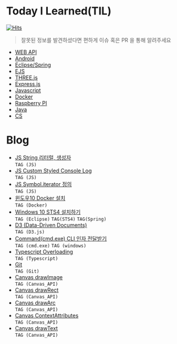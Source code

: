 # Today I Learned(TIL)

[![Hits](https://hits.seeyoufarm.com/api/count/incr/badge.svg?url=https%3A%2F%2Fgithub.com%2Fqrry12b&count_bg=%2379C83D&title_bg=%23555555&icon=&icon_color=%23E7E7E7&title=hits&edge_flat=false)](https://hits.seeyoufarm.com)

> 잘못된 정보를 발견하셨다면 편하게 이슈 혹은 PR 을 통해 알려주세요

* [WEB API](./WEB_API/README.md)
* [Android](./Android/README.md)
* [Eclipse/Spring](./Spring/README.md)
* [EJS](./EJS/README.md)
* [THREE.js](./THREE_JS/README.md)
* [Express.js](./Express_JS/README.md)
* [Javascript](./JavaScript/README.md)
* [Docker](./Docker/README.md)
* [Raspberry PI](./RaspberryPi/README.md)
* [Java](./Java/README.md)
* [CS](./CS/README.md)

# Blog
* [JS String 리터럴, 생성자](https://qrry12b.blogspot.com/2022/03/js-string.html) <br/>`TAG (JS)`   
* [JS Custom Styled Console Log](https://qrry12b.blogspot.com/2022/03/jscustomstyledconsolelog.html)<br/>`TAG (JS)`
* [JS Symbol.iterator 정의](https://qrry12b.blogspot.com/2022/03/js-symbol-iterator.html)<br/>`TAG (JS)`
* [윈도우10 Docker 설치](https://qrry12b.blogspot.com/2022/03/window10-docker-instll.html)<br/>`TAG (Docker)`
* [Windows 10 STS4 설치하기](https://qrry12b.blogspot.com/2022/03/windows-10-sts4-install.html)<br/>`TAG (Eclipse)`  `TAG(STS4)`  `TAG(Spring)`
* [D3 (Data-Driven Documents)](https://qrry12b.blogspot.com/2022/03/d3-data-driven-documents.html)<br/>`TAG (D3.js)`
* [Command(cmd.exe) CLI 인자 전달받기](https://qrry12b.blogspot.com/2022/03/blog-post.html)<br/>`TAG (cmd.exe)`  `TAG (windows)`
* [Typescript Overloading](https://qrry12b.blogspot.com/2022/03/typescript-overloading.html)<br/>`TAG (Typescript)`
* [Git](https://qrry12b.blogspot.com/2022/03/git.html)<br/>`TAG (Git)`
* [Canvas drawImage](https://qrry12b.blogspot.com/2022/03/canvas-drawimage.html)<br/>`TAG (Canvas_API)`
* [Canvas drawRect](https://qrry12b.blogspot.com/2022/03/canvas-drawrect.html)<br/>`TAG (Canvas_API)`
* [Canvas drawArc](https://qrry12b.blogspot.com/2022/03/canvas-drawarc.html)<br/>`TAG (Canvas_API)`
* [Canvas ContextAttributes](https://qrry12b.blogspot.com/2022/03/canvas-contextattributes.html)<br/>`TAG (Canvas_API)`
* [Canvas drawText](https://qrry12b.blogspot.com/2022/03/canvas-drawtext.html)<br/>`TAG (Canvas_API)`
